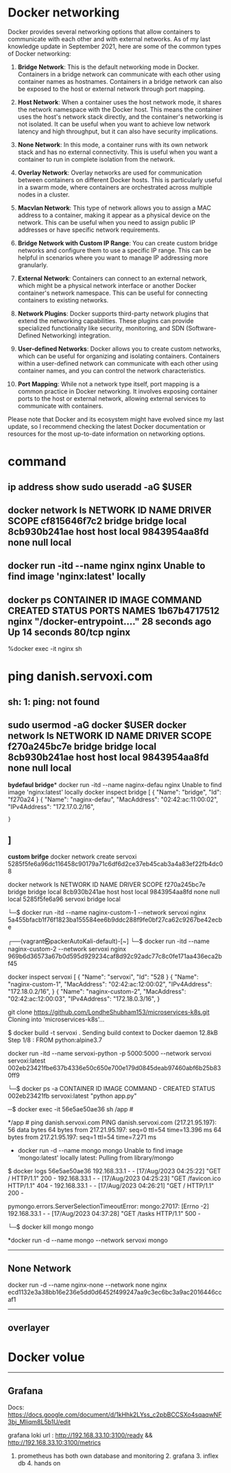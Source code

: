 # Docker networking 

Docker provides several networking options that allow containers to communicate with each other and with external networks. As of my last knowledge update in September 2021, here are some of the common types of Docker networking:

1. **Bridge Network**: This is the default networking mode in Docker. Containers in a bridge network can communicate with each other using container names as hostnames. Containers in a bridge network can also be exposed to the host or external network through port mapping.

2. **Host Network**: When a container uses the host network mode, it shares the network namespace with the Docker host. This means the container uses the host's network stack directly, and the container's networking is not isolated. It can be useful when you want to achieve low network latency and high throughput, but it can also have security implications.

3. **None Network**: In this mode, a container runs with its own network stack and has no external connectivity. This is useful when you want a container to run in complete isolation from the network.

4. **Overlay Network**: Overlay networks are used for communication between containers on different Docker hosts. This is particularly useful in a swarm mode, where containers are orchestrated across multiple nodes in a cluster.

5. **Macvlan Network**: This type of network allows you to assign a MAC address to a container, making it appear as a physical device on the network. This can be useful when you need to assign public IP addresses or have specific network requirements.

6. **Bridge Network with Custom IP Range**: You can create custom bridge networks and configure them to use a specific IP range. This can be helpful in scenarios where you want to manage IP addressing more granularly.

7. **External Network**: Containers can connect to an external network, which might be a physical network interface or another Docker container's network namespace. This can be useful for connecting containers to existing networks.

8. **Network Plugins**: Docker supports third-party network plugins that extend the networking capabilities. These plugins can provide specialized functionality like security, monitoring, and SDN (Software-Defined Networking) integration.

9. **User-defined Networks**: Docker allows you to create custom networks, which can be useful for organizing and isolating containers. Containers within a user-defined network can communicate with each other using container names, and you can control the network characteristics.

10. **Port Mapping**: While not a network type itself, port mapping is a common practice in Docker networking. It involves exposing container ports to the host or external network, allowing external services to communicate with containers.

Please note that Docker and its ecosystem might have evolved since my last update, so I recommend checking the latest Docker documentation or resources for the most up-to-date information on networking options.

# command
ip address show 
sudo useradd -aG $USER
----------------------------------------
docker network ls
NETWORK ID     NAME      DRIVER    SCOPE
cf815646f7c2   bridge    bridge    local
8cb930b241ae   host      host      local
9843954aa8fd   none      null      local
--------------------------------------------
docker run -itd --name nginx nginx
Unable to find image 'nginx:latest' locally
-----------------------------------------------------
 docker ps
CONTAINER ID   IMAGE     COMMAND                  CREATED          STATUS          PORTS     NAMES
1b67b4717512   nginx     "/docker-entrypoint.…"   28 seconds ago   Up 14 seconds   80/tcp    nginx
-----------------------------------------------------------------------------------------
%docker exec -it nginx sh
# ping danish.servoxi.com
sh: 1: ping: not found
--------------------------------------------------
 sudo usermod -aG docker $USER
  docker network ls
NETWORK ID     NAME      DRIVER    SCOPE
f270a245bc7e   bridge    bridge    local
8cb930b241ae   host      host      local
9843954aa8fd   none      null      local
---------------------------------------------------
 **bydefaul bridge***
 docker run -itd --name naginx-defau nginx
Unable to find image 'nginx:latest' locally
 docker inspect bridge
[
    {
        "Name": "bridge",
        "Id": "f270a24
    }
    {
    "Name": "naginx-defau",
     "MacAddress": "02:42:ac:11:00:02",
      "IPv4Address": "172.17.0.2/16",

    }
]
 --------------------------------------------------
 **custom brifge**
docker network create servoxi
5285f5fe6a96dc116458c90179a71c6df6d2ce37eb45cab3a4a83ef22fb4dc08

 docker network ls
NETWORK ID     NAME      DRIVER    SCOPE
f270a245bc7e   bridge    bridge    local
8cb930b241ae   host      host      local
9843954aa8fd   none      null      local
5285f5fe6a96   servoxi   bridge    local

└─$ docker run -itd --name naginx-custom-1 --network servoxi nginx
5a455bfacb1f76f1823ba155584ee6b9ddc288f9fe0bf27ca62c9267be42ecbe

┌──(vagrant㉿packerAutoKali-default)-[~]
└─$ docker run -itd --name naginx-custom-2 --network servoxi nginx
969b6d36573a67b0d595d929234caf8d92c92adc77c8c0fe171aa436eca2bf45

 docker inspect servoxi
[
    {
        "Name": "servoxi",
        "Id": "528
    }
    {
    "Name": "naginx-custom-1",
   "MacAddress": "02:42:ac:12:00:02",
    "IPv4Address": "172.18.0.2/16",
   }
   {
      "Name": "naginx-custom-2",
       "MacAddress": "02:42:ac:12:00:03",
       "IPv4Address": "172.18.0.3/16",
   }

git clone https://github.com/LondheShubham153/microservices-k8s.git
Cloning into 'microservices-k8s'...

$ docker build -t servoxi .
Sending build context to Docker daemon   12.8kB
Step 1/8 : FROM python:alpine3.7

docker run -itd --name servoxi-python -p 5000:5000 --network servoxi servoxi:latest
002eb23421fbe637b4336e50c650e700e179d0845deab97460abf6b25b830ff9

└─$ docker ps -a
CONTAINER ID   IMAGE            COMMAND           -       CREATED       STATUS
002eb23421fb   servoxi:latest   "python app.py"   

─$ docker exec -it 56e5ae50ae36 sh
/app #

*/app # ping danish.servoxi.com
PING danish.servoxi.com (217.21.95.197): 56 data bytes
64 bytes from 217.21.95.197: seq=0 ttl=54 time=13.396 ms
64 bytes from 217.21.95.197: seq=1 ttl=54 time=7.271 ms

* docker run -d --name mongo mongo
Unable to find image 'mongo:latest' locally
latest: Pulling from library/mongo

$ docker logs 56e5ae50ae36
192.168.33.1 - - [17/Aug/2023 04:25:22] "GET / HTTP/1.1" 200 -
192.168.33.1 - - [17/Aug/2023 04:25:23] "GET /favicon.ico HTTP/1.1" 404 -
192.168.33.1 - - [17/Aug/2023 04:26:21] "GET / HTTP/1.1" 200 -

pymongo.errors.ServerSelectionTimeoutError: mongo:27017: [Errno -2] 
192.168.33.1 - - [17/Aug/2023 04:37:28] "GET /tasks HTTP/1.1" 500 -

└─$ docker kill mongo
mongo

*docker run -d --name mongo --network servoxi mongo

---------------------------------------------------
**None Network**
------------------------------------------------------

docker run -d --name nginx-none --network none nginx
ecd1132e3a38bb16e236e5dd0d6452f499247aa9c3ec6bc3a9ac2016446ccaf1

---------------------------------------------------
**overlayer**
------------------------------------------------------

# Docker volue

---------------------------------------------------
**Grafana**
---------------------------------------------------
Docs:  https://docs.google.com/document/d/1kHhk2LYss_c2pbBCCSXo4sqaqwNF3bj_MIiqm8L5b1U/edit 

grafana loki url : http://192.168.33.10:3100/ready && http://192.168.33.10:3100/metrics

1. prometheus  has both own database and monitoring 2. grafana 3. inflex db 4. hands on




